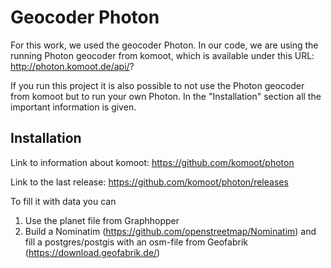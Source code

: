 # Geocoder Photon

For this work, we used the geocoder Photon.
In our code, we are using the running Photon geocoder from komoot, which is available under this URL: http://photon.komoot.de/api/?

If you run this project it is also possible to not use the Photon geocoder from komoot but to run your own Photon.
In the "Installation" section all the important information is given.

## Installation

Link to information about komoot: https://github.com/komoot/photon

Link to the last release: https://github.com/komoot/photon/releases

To fill it with data you can
1. Use the planet file from Graphhopper
2. Build a Nominatim (https://github.com/openstreetmap/Nominatim) and fill a postgres/postgis with an osm-file from Geofabrik (https://download.geofabrik.de/)
